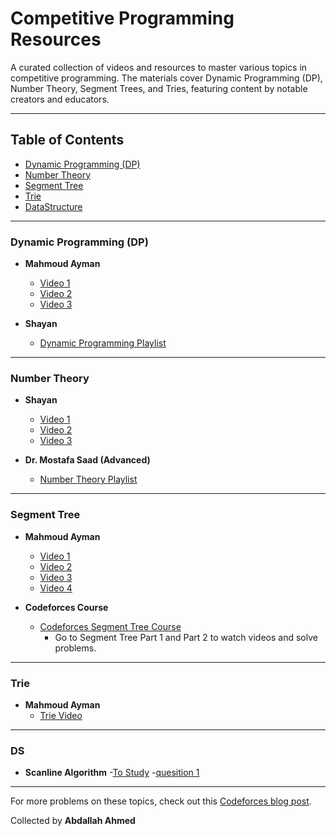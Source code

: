 # Competitive Programming Resources

A curated collection of videos and resources to master various topics in competitive programming. The materials cover Dynamic Programming (DP), Number Theory, Segment Trees, and Tries, featuring content by notable creators and educators.

---

## Table of Contents

- [Dynamic Programming (DP)](#dynamic-programming-dp)
- [Number Theory](#number-theory)
- [Segment Tree](#segment-tree)
- [Trie](#trie)
- [DataStructure](#DS)

---

### Dynamic Programming (DP)

- **Mahmoud Ayman**
  - [Video 1](https://youtu.be/7yplBIOTXcQ?si=CHVY8Ue20SbL8eRf)
  - [Video 2](https://youtu.be/QWf1szAMwKY?si=Td4Frpz9h_xyM0VS)
  - [Video 3](https://youtu.be/vjRU1oA4Mf0?si=ylUION9QLF7iko68)

- **Shayan**
  - [Dynamic Programming Playlist](https://www.youtube.com/playlist?list=PLzDmwrrgE-UVKGwxoYao36BVTvBozwLoG)

---

### Number Theory

- **Shayan**
  - [Video 1](https://www.youtube.com/live/-BglZNHvQu8?si=NqpKBe8QUEK7srui)
  - [Video 2](https://www.youtube.com/live/DfFJMaEkVUo?si=RmpdboHO-oUWnFzC)
  - [Video 3](https://www.youtube.com/live/SkIG6Q5tZzg?si=bk9NMp5Pu08QOXgS)

- **Dr. Mostafa Saad (Advanced)**
  - [Number Theory Playlist](https://www.youtube.com/playlist?list=PLPt2dINI2MIY7l5zyFd1W28rei3b-AXaJ)

---

### Segment Tree

- **Mahmoud Ayman**
  - [Video 1](https://youtu.be/lxunri_KS00?si=RBp6Z2rXWEDwrLEg)
  - [Video 2](https://youtu.be/w0zMxFRzmiU?si=zSYoTFr7ZU9OPAV3)
  - [Video 3](https://youtu.be/t4hhq7JX_oI?si=Iou2WzRZxKoMrlNX)
  - [Video 4](https://youtu.be/3YO-h5RuUY4?si=kwU6JCMDi9LA_MaZ)

- **Codeforces Course**
  - [Codeforces Segment Tree Course](https://codeforces.com/edu/course/2)
    - Go to Segment Tree Part 1 and Part 2 to watch videos and solve problems.

---

### Trie

- **Mahmoud Ayman**
  - [Trie Video](https://youtu.be/rOaKEQ71GhA?si=hqV586HZyo6bwcxc)

---

### DS
- **Scanline Algorithm**
    -[To Study](https://www.youtube.com/watch?v=lFBpH_Mt_LI&t=412s) 
    -[quesition 1](https://codeforces.com/group/c3FDl9EUi9/contest/262795/problem/F)
---

For more problems on these topics, check out this [Codeforces blog post](https://codeforces.com/blog/entry/55274).

Collected by **Abdallah Ahmed**
